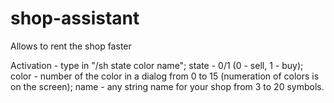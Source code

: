 # shop-assistant
Allows to rent the shop faster

Activation - type in "/sh state color name";
state - 0/1 (0 - sell, 1 - buy);
color - number of the color in a dialog from 0 to 15 (numeration of colors is on the screen); 
name - any string name for your shop from 3 to 20 symbols.
